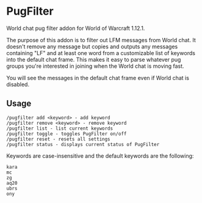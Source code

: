 # PugFilter

World chat pug filter addon for World of Warcraft 1.12.1.

The purpose of this addon is to filter out LFM messages from World chat. It doesn't remove any message but copies and outputs any messages containing "LF" and at least one word from a customizable list of keywords into the default chat frame. This makes it easy to parse whatever pug groups you're interested in joining when the World chat is moving fast. 

You will see the messages in the default chat frame even if World chat is disabled.

## Usage
```
/pugfilter add <keyword> - add keyword
/pugfilter remove <keyword> - remove keyword
/pugfilter list - list current keywords
/pugfilter toggle - toggles PugFilter on/off
/pugfilter reset - resets all settings
/pugfilter status - displays current status of PugFilter
```

Keywords are case-insensitive and the default keywords are the following:
```
kara
mc
zg
aq20
ubrs
ony
```
